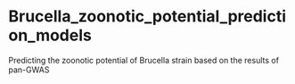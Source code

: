 # Brucella_zoonotic_potential_prediction_models
Predicting the zoonotic potential of Brucella strain based on the results of pan-GWAS
